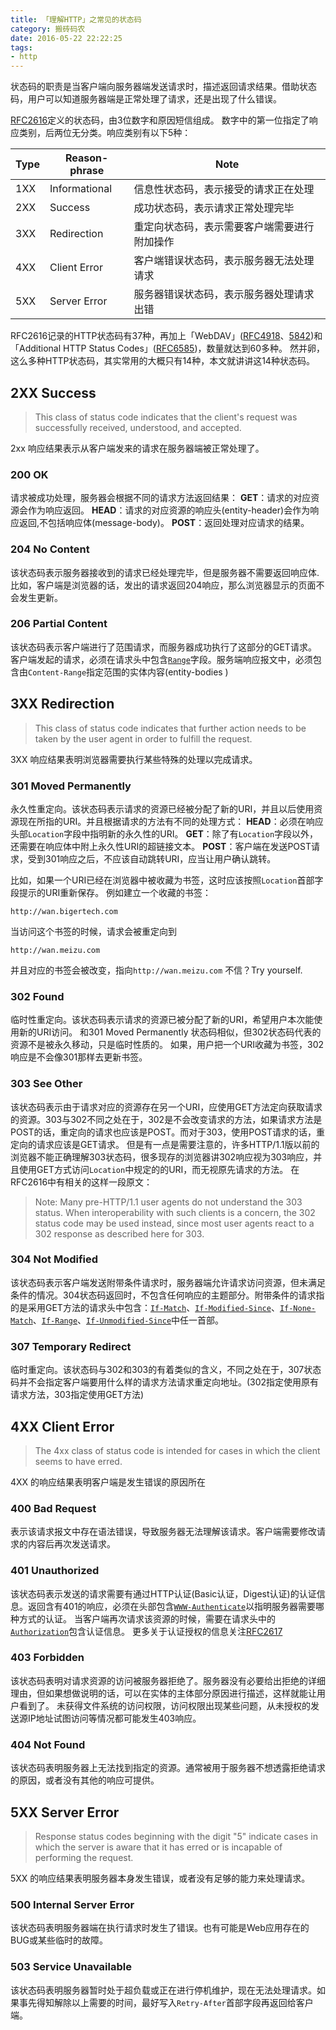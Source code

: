 ```yaml
---
title: 「理解HTTP」之常见的状态码
category: 搬砖码农
date: 2016-05-22 22:22:25
tags: 
- http
---
```


状态码的职责是当客户端向服务器端发送请求时，描述返回请求结果。借助状态码，用户可以知道服务器端是正常处理了请求，还是出现了什么错误。

[RFC2616](http://pretty-rfc.herokuapp.com/RFC2616)定义的状态码，由3位数字和原因短信组成。
数字中的第一位指定了响应类别，后两位无分类。响应类别有以下5种：

| Type | Reason-phrase | Note |
| ---  | -----| ------------- |
| 1XX  | Informational | 信息性状态码，表示接受的请求正在处理 |
| 2XX  | Success | 成功状态码，表示请求正常处理完毕 |
| 3XX  | Redirection | 重定向状态码，表示需要客户端需要进行附加操作 |
| 4XX  | Client Error | 客户端错误状态码，表示服务器无法处理请求 |
| 5XX  | Server Error | 服务器错误状态码，表示服务器处理请求出错 |

RFC2616记录的HTTP状态码有37种，再加上「WebDAV」([RFC4918](https://datatracker.ietf.org/doc/rfc4918/)、[5842](https://datatracker.ietf.org/doc/rfc5842/))和「Additional HTTP Status Codes」([RFC6585](https://datatracker.ietf.org/doc/rfc6585/))，数量就达到60多种。
然并卵，这么多种HTTP状态码，其实常用的大概只有14种，本文就讲讲这14种状态码。

## 2XX Success
> This class of status code indicates that the client's request was successfully received, understood, and accepted.

2xx 响应结果表示从客户端发来的请求在服务器端被正常处理了。

### 200 OK
请求被成功处理，服务器会根据不同的请求方法返回结果：
**GET**：请求的对应资源会作为响应返回。
**HEAD**：请求的对应资源的响应头(entity-header)会作为响应返回,不包括响应体(message-body)。
**POST**：返回处理对应请求的结果。

### 204 No Content
该状态码表示服务器接收到的请求已经处理完毕，但是服务器不需要返回响应体.
比如，客户端是浏览器的话，发出的请求返回204响应，那么浏览器显示的页面不会发生更新。

### 206 Partial Content
该状态码表示客户端进行了范围请求，而服务器成功执行了这部分的GET请求。
客户端发起的请求，必须在请求头中包含[`Range`](http://pretty-rfc.herokuapp.com/RFC2616#header.range)字段。服务端响应报文中，必须包含由`Content-Range`指定范围的实体内容(entity-bodies )

## 3XX Redirection
> This class of status code indicates that further action needs to be taken by the user agent in order to fulfill the request.

3XX 响应结果表明浏览器需要执行某些特殊的处理以完成请求。

### 301 Moved Permanently
永久性重定向。该状态码表示请求的资源已经被分配了新的URI，并且以后使用资源现在所指的URI。并且根据请求的方法有不同的处理方式：
**HEAD**：必须在响应头部`Location`字段中指明新的永久性的URI。
**GET**：除了有`Location`字段以外，还需要在响应体中附上永久性URI的超链接文本。
**POST**：客户端在发送POST请求，受到301响应之后，不应该自动跳转URI，应当让用户确认跳转。

比如，如果一个URI已经在浏览器中被收藏为书签，这时应该按照`Location`首部字段提示的URI重新保存。
例如建立一个收藏的书签：
```
http://wan.bigertech.com
```
当访问这个书签的时候，请求会被重定向到
```
http://wan.meizu.com
```
并且对应的书签会被改变，指向`http://wan.meizu.com`
不信？Try yourself.

### 302 Found
临时性重定向。该状态码表示请求的资源已被分配了新的URI，希望用户本次能使用新的URI访问。
和301 Moved Permanently 状态码相似，但302状态码代表的资源不是被永久移动，只是临时性质的。
如果，用户把一个URI收藏为书签，302响应是不会像301那样去更新书签。

### 303 See Other
该状态码表示由于请求对应的资源存在另一个URI，应使用GET方法定向获取请求的资源。303与302不同之处在于，302是不会改变请求的方法，如果请求方法是POST的话，重定向的请求也应该是POST。而对于303，使用POST请求的话，重定向的请求应该是GET请求。
但是有一点是需要注意的，许多HTTP/1.1版以前的浏览器不能正确理解303状态码，很多现存的浏览器讲302响应视为303响应，并且使用GET方式访问`Location`中规定的的URI，而无视原先请求的方法。
在RFC2616中有相关的这样一段原文：
> Note: Many pre-HTTP/1.1 user agents do not understand the 303 status. When interoperability with such clients is a concern, the 302 status code may be used instead, since most user agents react to a 302 response as described here for 303.

### 304 Not Modified
该状态码表示客户端发送附带条件请求时，服务器端允许请求访问资源，但未满足条件的情况。304状态码返回时，不包含任何响应的主题部分。附带条件的请求指的是采用GET方法的请求头中包含：[`If-Match`](http://pretty-rfc.herokuapp.com/RFC2616#header.if-match)、[`If-Modified-Since`](http://pretty-rfc.herokuapp.com/RFC2616#header.if-modified-since)、[`If-None-Match`](http://pretty-rfc.herokuapp.com/RFC2616#header.if-none-match)、[`If-Range`](http://pretty-rfc.herokuapp.com/RFC2616#header.if-range)、[`If-Unmodified-Since`](http://pretty-rfc.herokuapp.com/RFC2616#header.if-unmodified-since)中任一首部。

### 307 Temporary Redirect
临时重定向。该状态码与302和303的有着类似的含义，不同之处在于，307状态码并不会指定客户端要用什么样的请求方法请求重定向地址。(302指定使用原有请求方法，303指定使用GET方法)

## 4XX Client Error
> The 4xx class of status code is intended for cases in which the client seems to have erred.

4XX 的响应结果表明客户端是发生错误的原因所在

### 400 Bad Request
表示该请求报文中存在语法错误，导致服务器无法理解该请求。客户端需要修改请求的内容后再次发送请求。

### 401 Unauthorized
该状态码表示发送的请求需要有通过HTTP认证(Basic认证，Digest认证)的认证信息。返回含有401的响应，必须在头部包含[`WWW-Authenticate`](http://pretty-rfc.herokuapp.com/RFC2616#header.www-authenticate)以指明服务器需要哪种方式的认证。
当客户端再次请求该资源的时候，需要在请求头中的[`Authorization`](http://pretty-rfc.herokuapp.com/RFC2616#header.authorization)包含认证信息。
更多关于认证授权的信息关注[RFC2617](http://pretty-rfc.herokuapp.com/RFC2617)

### 403 Forbidden
该状态码表明对请求资源的访问被服务器拒绝了。服务器没有必要给出拒绝的详细理由，但如果想做说明的话，可以在实体的主体部分原因进行描述，这样就能让用户看到了。
未获得文件系统的访问权限，访问权限出现某些问题，从未授权的发送源IP地址试图访问等情况都可能发生403响应。

### 404 Not Found
该状态码表明服务器上无法找到指定的资源。通常被用于服务器不想透露拒绝请求的原因，或者没有其他的响应可提供。

## 5XX Server Error
> Response status codes beginning with the digit "5" indicate cases in which the server is aware that it has erred or is incapable of performing the request. 

5XX 的响应结果表明服务器本身发生错误，或者没有足够的能力来处理请求。

### 500 Internal Server Error
该状态码表明服务器端在执行请求时发生了错误。也有可能是Web应用存在的BUG或某些临时的故障。

### 503 Service Unavailable
该状态码表明服务器暂时处于超负载或正在进行停机维护，现在无法处理请求。如果事先得知解除以上需要的时间，最好写入`Retry-After`首部字段再返回给客户端。

